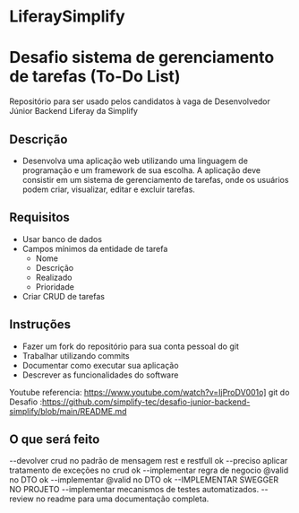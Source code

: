 # LiferaySimplify
# Desafio sistema de gerenciamento de tarefas (To-Do List)
Repositório para ser usado pelos candidatos à vaga de Desenvolvedor Júnior Backend Liferay da Simplify

## Descrição
- Desenvolva uma aplicação web utilizando uma linguagem de programação e um framework de sua escolha. A aplicação deve consistir em um sistema de gerenciamento de tarefas, onde os usuários podem criar, visualizar, editar e excluir tarefas.

## Requisitos
- Usar banco de dados
- Campos mínimos da entidade de tarefa
    - Nome
    - Descrição
    - Realizado
    - Prioridade
- Criar CRUD de tarefas

## Instruções
- Fazer um fork do repositório para sua conta pessoal do git
- Trabalhar utilizando commits
- Documentar como executar sua aplicação
- Descrever as funcionalidades do software

Youtube referencia: https://www.youtube.com/watch?v=IjProDV001o] git do Desafio :https://github.com/simplify-tec/desafio-junior-backend-simplify/blob/main/README.md

## O que será feito


--devolver crud no padrão de mensagem rest e restfull ok
--preciso aplicar tratamento de exceções no crud      ok
--implementar regra de negocio @valid no DTO          ok
--implementar @valid no DTO                           ok
--IMPLEMENTAR SWEGGER NO PROJETO 
--implementar mecanismos de testes automatizados.
--review no readme para uma documentação completa.

